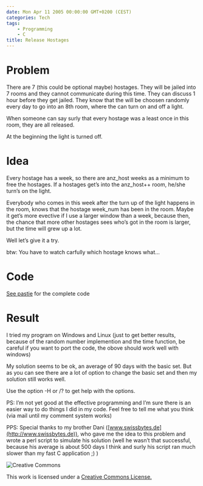 ```yaml
---
date: Mon Apr 11 2005 00:00:00 GMT+0200 (CEST)
categories: Tech
tags: 
    - Programming
    - C
title: Release Hostages
---
```



Problem
=======

There are 7 (this could be optional maybe) hostages. They will be jailed
into 7 rooms and they cannot communicate during this time. They can
discuss 1 hour before they get jailed. They know that the will be
choosen randomly every day to go into an 8th room, where the can turn on
and off a light.

When someone can say surly that every hostage was a least once in this
room, they are all released.

At the beginning the light is turned off.

Idea
====

Every hostage has a week, so there are anz\_host weeks as a minimum to
free the hostages. If a hostages get’s into the anz\_host++ room, he/she
turn’s on the light.

Everybody who comes in this week after the turn up of the light happens
in the room, knows that the hostage week\_num has been in the room.
Maybe it get’s more evective if I use a larger window than a week,
because then, the chance that more other hostages sees who’s got in the
room is larger, but the time will grew up a lot.

Well let’s give it a try.

btw: You have to watch carfully which hostage knows what…

Code
====

[See pastie](http://pastie.org/663166) for the complete code

Result
======

I tried my program on Windows and Linux (just to get better results,
because of the random number implemention and the time function, be
careful if you want to port the code, the obove should work well with
windows)

My solution seems to be ok, an average of 90 days with the basic set.
But as you can see there are a lot of option to change the basic set and
then my solution still works well.

Use the option -H or /? to get help with the options.

PS: I’m not yet good at the effective programming and I’m sure there is
an easier way to do things I did in my code. Feel free to tell me what
you think (via mail until my comment system works)

PPS: Special thanks to my brother Dani
([](http://www.swissbytes.de)[www.swissbytes.de](http://www.swissbytes.de)),
who gave me the idea to this problem and wrote a perl script to simulate
his solution (well he wasn’t that successful, because his average is
about 500 days I think and surly his script ran much slower than my fast
C application ;) )

![Creative
Commons](http://creativecommons.org/images/public/somerights20.gif)

This work is licensed under a [Creative Commons
License.](http://creativecommons.org/licenses/by-sa/2.0/)

